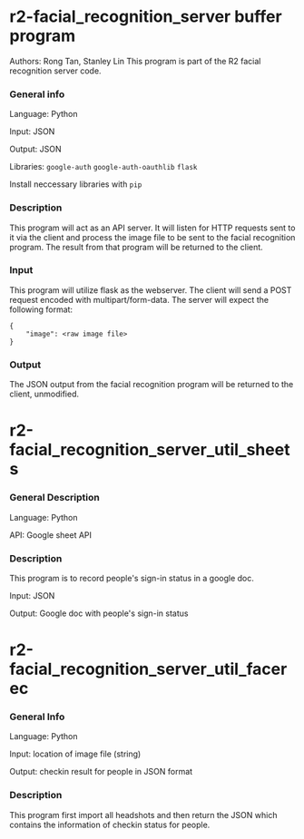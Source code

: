 # r2-facial_recognition_server buffer program
Authors: Rong Tan, Stanley Lin
This program is part of the R2 facial recognition server code.

### General info
Language: Python

Input: JSON

Output: JSON

Libraries: `google-auth` `google-auth-oauthlib` `flask`

Install neccessary libraries with `pip`

### Description
This program will act as an API server. It will listen for HTTP requests sent to it via the client and process the image file to be sent to the facial recognition program. The result from that program will be returned to the client.

### Input
This program will utilize flask as the webserver.
The client will send a POST request encoded with multipart/form-data. The server will expect the following format:
```
{
	"image": <raw image file>
}
```

### Output
The JSON output from the facial recognition program will be returned to the client, unmodified.

# r2-facial_recognition_server_util_sheets
### General Description

Language: Python

API: Google sheet API

### Description
This program is to record people's sign-in status in a google doc.

Input: JSON

Output: Google doc with people's sign-in status

# r2-facial_recognition_server_util_facerec

### General Info
Language: Python

Input: location of image file (string) 

Output: checkin result for people in JSON format

### Description
This program first import all headshots and then return the JSON which contains the information of checkin status for people.
